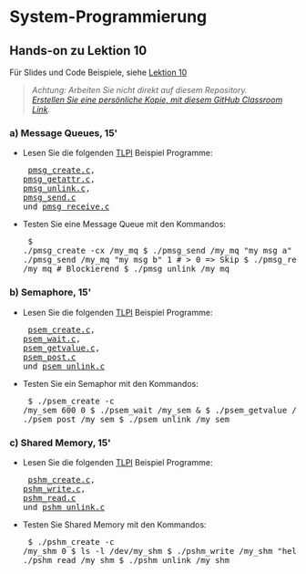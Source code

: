 # System-Programmierung
## Hands-on zu Lektion 10
Für Slides und Code Beispiele, siehe [Lektion 10](../../../fhnw-syspr/blob/master/10/README.md)

> *Achtung: Arbeiten Sie nicht direkt auf diesem Repository.*<br/>
> *[Erstellen Sie eine persönliche Kopie, mit diesem GitHub Classroom Link](https://classroom.github.com/a/k79VVNgq).*

### a) Message Queues, 15'
* Lesen Sie die folgenden [TLPI](http://man7.org/tlpi/) Beispiel Programme:<pre>
[pmsg_create.c](http://man7.org/tlpi/code/online/book/pmsg/pmsg_create.c.html), [pmsg_getattr.c](http://man7.org/tlpi/code/online/book/pmsg/pmsg_getattr.c.html), [pmsg_unlink.c](http://man7.org/tlpi/code/online/book/pmsg/pmsg_unlink.c.html), [pmsg_send.c](http://man7.org/tlpi/code/online/book/pmsg/pmsg_send.c.html) und [pmsg_receive.c](http://man7.org/tlpi/code/online/book/pmsg/pmsg_receive.c.html)</pre>
* Testen Sie eine Message Queue mit den Kommandos:<pre>
    $ ./pmsg_create -cx /my_mq
    $ ./pmsg_send /my_mq "my msg a" 0 # Prio. 0
    $ ./pmsg_send /my_mq "my msg b" 1 # > 0 => Skip
    $ ./pmsg_receive /my_mq # Blockierend
    $ ./pmsg_unlink /my_mq</pre>
    
### b) Semaphore, 15'
* Lesen Sie die folgenden [TLPI](http://man7.org/tlpi/) Beispiel Programme:<pre>
[psem_create.c](http://man7.org/tlpi/code/online/book/psem/psem_create.c.html), [psem_wait.c](http://man7.org/tlpi/code/online/book/psem/psem_wait.c.html), [psem_getvalue.c](http://man7.org/tlpi/code/online/book/psem/psem_getvalue.c.html), [psem_post.c](http://man7.org/tlpi/code/online/book/psem/psem_post.c.html) und [psem_unlink.c](http://man7.org/tlpi/code/online/book/psem/psem_unlink.c.html)</pre>
* Testen Sie ein Semaphor mit den Kommandos:<pre>
    $ ./psem_create -c /my_sem 600 0
    $ ./psem_wait /my_sem &
    $ ./psem_getvalue /my_sem
    $ ./psem_post /my_sem
    $ ./psem_unlink /my_sem</pre>

### c) Shared Memory, 15'
* Lesen Sie die folgenden [TLPI](http://man7.org/tlpi/) Beispiel Programme:<pre>
[pshm_create.c](http://man7.org/tlpi/code/online/book/pshm/pshm_create.c.html), [pshm_write.c](http://man7.org/tlpi/code/online/book/pshm/pshm_write.c.html), [pshm_read.c](http://man7.org/tlpi/code/online/book/pshm/pshm_read.c.html) und [pshm_unlink.c](http://man7.org/tlpi/code/online/book/pshm/pshm_unlink.c.html)</pre>
* Testen Sie Shared Memory mit den Kommandos:<pre>
    $ ./pshm_create -c /my_shm 0
    $ ls -l /dev/my_shm
    $ ./pshm_write /my_shm "hello"
    $ ./pshm_read /my_shm
    $ ./pshm_unlink /my_shm</pre>
